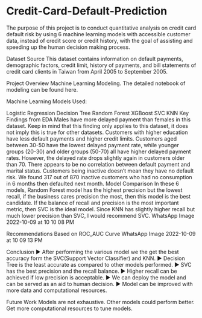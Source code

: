 # Credit-Card-Default-Prediction
The purpose of this project is to conduct quantitative analysis on credit card default risk by using 6 machine learning models with accessible customer data, instead of credit score or credit history, with the goal of assisting and speeding up the human decision making process.

Dataset Source
This dataset contains information on default payments, demographic factors, credit limit, history of payments, and bill statements of credit card clients in Taiwan from April 2005 to September 2005.

Project Overview
Machine Learning Modeling. The detailed notebook of modeling can be found here.

Machine Learning Models Used:

Logistic Regression
Decision Tree
Random Forest
XGBoost
SVC
KNN
Key Findings from EDA
Males have more delayed payment than females in this dataset. Keep in mind that this finding only applies to this dataset, it does not imply this is true for other datasets.
Customers with higher education have less default payments and higher credit limits.
Customers aged between 30-50 have the lowest delayed payment rate, while younger groups (20-30) and older groups (50-70) all have higher delayed payment rates. However, the delayed rate drops slightly again in customers older than 70.
There appears to be no correlation between default payment and marital status.
Customers being inactive doesn’t mean they have no default risk. We found 317 out of 870 inactive customers who had no consumption in 6 months then defaulted next month.
Model Comparison
In these 6 models, Random Forest model has the highest precision but the lowest recall, if the business cares precision the most, then this model is the best candidate. If the balance of recall and precision is the most important metric, then SVC is the ideal model. Since KNN has slightly higher recall but much lower precision than SVC, I would recommend SVC. WhatsApp Image 2022-10-09 at 10 10 08 PM

Recommendations Based on ROC_AUC Curve
WhatsApp Image 2022-10-09 at 10 09 13 PM

Conclusion
▶ After performing the various model we the get the best accuracy form the SVC(Support Vector Classifier) and KNN. ▶ Decision Tree is the least accurate as compared to other models performed. ▶ SVC has the best precision and the recall balance. ▶ Higher recall can be achieved if low precision is acceptable. ▶ We can deploy the model and can be served as an aid to human decision. ▶ Model can be improved with more data and computational resources.

Future Work
Models are not exhaustive. Other models could perform better.
Get more computational resources to tune models.
